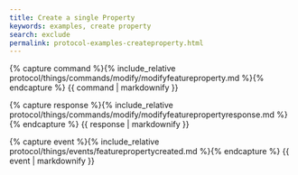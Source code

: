 ```yaml
---
title: Create a single Property
keywords: examples, create property
search: exclude
permalink: protocol-examples-createproperty.html
---
```


{% capture command %}{% include_relative protocol/things/commands/modify/modifyfeatureproperty.md %}{% endcapture %}
{{ command | markdownify }}

{% capture response %}{% include_relative protocol/things/commands/modify/modifyfeaturepropertyresponse.md %}{% endcapture %}
{{ response | markdownify }}

{% capture event %}{% include_relative protocol/things/events/featurepropertycreated.md %}{% endcapture %}
{{ event | markdownify }}
